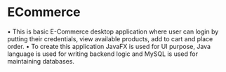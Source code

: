 # ECommerce
• This is basic E-Commerce desktop application where user can login by putting their credentials, view available products, add to cart and     place order.
• To create this application JavaFX is used for UI purpose, Java language is used for writing backend logic and MySQL is used for             maintaining databases.
